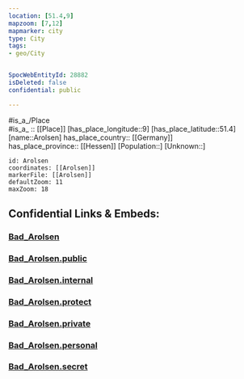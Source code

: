 ```yaml
---
location: [51.4,9] 
mapzoom: [7,12] 
mapmarker: city 
type: City
tags:
- geo/City


SpocWebEntityId: 28882
isDeleted: false
confidential: public

---
```

#is_a_/Place  
#is_a_ :: [[Place]] 
[has_place_longitude::9] 
[has_place_latitude::51.4] 
[name::Arolsen] 
has_place_country:: [[Germany]]  
has_place_province:: [[Hessen]] 
[Population::] 
[Unknown::] 


```leaflet
id: Arolsen
coordinates: [[Arolsen]] 
markerFile: [[Arolsen]] 
defaultZoom: 11 
maxZoom: 18
```


## Confidential Links & Embeds: 

### [Bad_Arolsen](/_Standards/Earth/Continent/Europe/Europe~Central/Germany/Germany~West/Hessen/counties~Hessen/Waldeck-Frankenberg/cities~Waldeck-Frankenbg/Bad_Arolsen.md) 

### [Bad_Arolsen.public](/_public/Earth/Continent/Europe/Europe~Central/Germany/Germany~West/Hessen/counties~Hessen/Waldeck-Frankenberg/cities~Waldeck-Frankenbg/Bad_Arolsen.public.md) 

### [Bad_Arolsen.internal](/_internal/Earth/Continent/Europe/Europe~Central/Germany/Germany~West/Hessen/counties~Hessen/Waldeck-Frankenberg/cities~Waldeck-Frankenbg/Bad_Arolsen.internal.md) 

### [Bad_Arolsen.protect](/_protect/Earth/Continent/Europe/Europe~Central/Germany/Germany~West/Hessen/counties~Hessen/Waldeck-Frankenberg/cities~Waldeck-Frankenbg/Bad_Arolsen.protect.md) 

### [Bad_Arolsen.private](/_private/Earth/Continent/Europe/Europe~Central/Germany/Germany~West/Hessen/counties~Hessen/Waldeck-Frankenberg/cities~Waldeck-Frankenbg/Bad_Arolsen.private.md) 

### [Bad_Arolsen.personal](/_personal/Earth/Continent/Europe/Europe~Central/Germany/Germany~West/Hessen/counties~Hessen/Waldeck-Frankenberg/cities~Waldeck-Frankenbg/Bad_Arolsen.personal.md) 

### [Bad_Arolsen.secret](/_secret/Earth/Continent/Europe/Europe~Central/Germany/Germany~West/Hessen/counties~Hessen/Waldeck-Frankenberg/cities~Waldeck-Frankenbg/Bad_Arolsen.secret.md)

